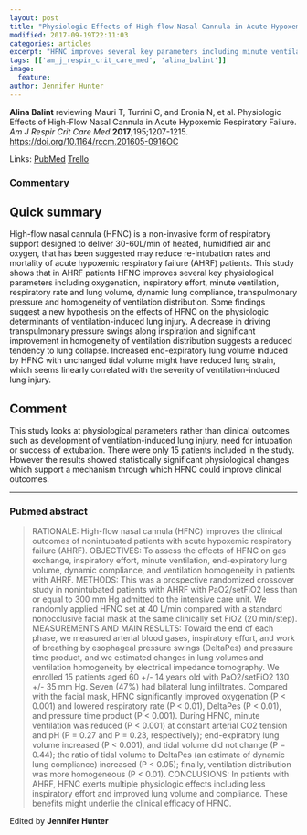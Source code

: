 ```yaml
---
layout: post
title: "Physiologic Effects of High-flow Nasal Cannula in Acute Hypoxemic Respiratory Failure."
modified: 2017-09-19T22:11:03
categories: articles
excerpt: "HFNC improves several key parameters including minute ventilation, lung volumes, oxygenation (Reviewed by Alina Balint)"
tags: [['am_j_respir_crit_care_med', 'alina_balint']]
image:
  feature:
author: Jennifer Hunter
---
```


__Alina Balint__ reviewing Mauri T, Turrini C, and Eronia N, et al. Physiologic Effects of High-Flow Nasal Cannula in Acute Hypoxemic Respiratory Failure. _Am J Respir Crit Care Med_ **2017**;195;1207-1215. https://doi.org/10.1164/rccm.201605-0916OC

Links: [PubMed](https://www.ncbi.nlm.nih.gov/pubmed/?term=27997805) [Trello](https://trello.com/c/oMBE7nwx)

### Commentary

## Quick summary

High-flow nasal cannula (HFNC) is a non-invasive form of respiratory support designed to deliver 30-60L/min of heated, humidified air and oxygen, that has been suggested may reduce re-intubation rates and mortality of acute hypoxemic respiratory failure (AHRF) patients.
This study shows that in AHRF patients HFNC improves several key physiological parameters including oxygenation, inspiratory effort, minute ventilation, respiratory rate and lung volume, dynamic lung compliance, transpulmonary pressure and homogeneity of ventilation distribution.
Some findings suggest a new hypothesis on the effects of HFNC on the physiologic determinants of ventilation-induced lung injury. A decrease in driving transpulmonary pressure swings along inspiration and significant improvement in homogeneity of ventilation distribution suggests a reduced tendency to lung collapse. Increased end-expiratory lung volume induced by HFNC with unchanged tidal volume might have reduced lung strain, which seems linearly correlated with the severity of ventilation-induced lung injury.


## Comment
This study looks at physiological parameters rather than clinical outcomes such as development of ventilation-induced lung injury, need for intubation or success of extubation. There were only 15 patients included in the study. However the results showed statistically significant physiological changes which support a mechanism through which HFNC could improve clinical outcomes.

---

### Pubmed abstract

> RATIONALE: High-flow nasal cannula (HFNC) improves the clinical outcomes of nonintubated patients with acute hypoxemic respiratory failure (AHRF). OBJECTIVES: To assess the effects of HFNC on gas exchange, inspiratory effort, minute ventilation, end-expiratory lung volume, dynamic compliance, and ventilation homogeneity in patients with AHRF. METHODS: This was a prospective randomized crossover study in nonintubated patients with AHRF with PaO2/setFiO2 less than or equal to 300 mm Hg admitted to the intensive care unit. We randomly applied HFNC set at 40 L/min compared with a standard nonocclusive facial mask at the same clinically set FiO2 (20 min/step). MEASUREMENTS AND MAIN RESULTS: Toward the end of each phase, we measured arterial blood gases, inspiratory effort, and work of breathing by esophageal pressure swings (DeltaPes) and pressure time product, and we estimated changes in lung volumes and ventilation homogeneity by electrical impedance tomography. We enrolled 15 patients aged 60 +/- 14 years old with PaO2/setFiO2 130 +/- 35 mm Hg. Seven (47%) had bilateral lung infiltrates. Compared with the facial mask, HFNC significantly improved oxygenation (P < 0.001) and lowered respiratory rate (P < 0.01), DeltaPes (P < 0.01), and pressure time product (P < 0.001). During HFNC, minute ventilation was reduced (P < 0.001) at constant arterial CO2 tension and pH (P = 0.27 and P = 0.23, respectively); end-expiratory lung volume increased (P < 0.001), and tidal volume did not change (P = 0.44); the ratio of tidal volume to DeltaPes (an estimate of dynamic lung compliance) increased (P < 0.05); finally, ventilation distribution was more homogeneous (P < 0.01). CONCLUSIONS: In patients with AHRF, HFNC exerts multiple physiologic effects including less inspiratory effort and improved lung volume and compliance. These benefits might underlie the clinical efficacy of HFNC.

Edited by __Jennifer Hunter__
